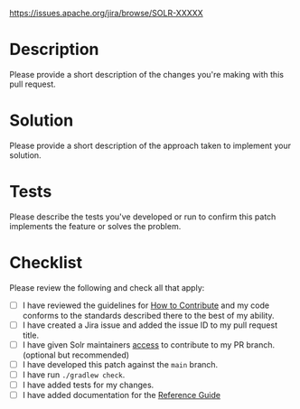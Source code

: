 https://issues.apache.org/jira/browse/SOLR-XXXXX

<!--
_(If you are a project committer then you may remove some/all of the following template.)_

Before creating a pull request, please file an issue in the ASF Jira system for Solr:

* https://issues.apache.org/jira/projects/SOLR

For something minor (i.e. that wouldn't be worth putting in release notes), you can skip JIRA. 
To create a Jira issue, you will need to create an account there first.

The title of the PR should reference the Jira issue number in the form:

* SOLR-####: <short description of problem or changes>

SOLR must be fully capitalized. A short description helps people scanning pull requests for items they can work on.

Properly referencing the issue in the title ensures that Jira is correctly updated with code review comments and commits. -->


# Description

Please provide a short description of the changes you're making with this pull request.

# Solution

Please provide a short description of the approach taken to implement your solution.

# Tests

Please describe the tests you've developed or run to confirm this patch implements the feature or solves the problem.

# Checklist

Please review the following and check all that apply:

- [ ] I have reviewed the guidelines for [How to Contribute](https://github.com/apache/solr/blob/main/CONTRIBUTING.md) and my code conforms to the standards described there to the best of my ability.
- [ ] I have created a Jira issue and added the issue ID to my pull request title.
- [ ] I have given Solr maintainers [access](https://help.github.com/en/articles/allowing-changes-to-a-pull-request-branch-created-from-a-fork) to contribute to my PR branch. (optional but recommended)
- [ ] I have developed this patch against the `main` branch.
- [ ] I have run `./gradlew check`.
- [ ] I have added tests for my changes.
- [ ] I have added documentation for the [Reference Guide](https://github.com/apache/solr/tree/main/solr/solr-ref-guide)
